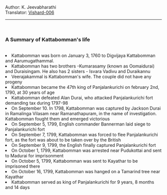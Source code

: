 
Author: K. Jeevabharathi  
Translator: [Vishard-006](https://github.com/Vishard-006)

---
<br>
<h3> A Summary of Kattabomman's life</h3>
<br>
<li>Kattabomman was born on January 3, 1760 to Digvijaya Kattabomman and Aarumugathammal.
<li>Kattabomman has two brothers -Kumarasamy (known as Oomaidurai) and Duraisingam. He also has 2 sisters - Isvara Vadivu and Duraikannu
<li>Veerajakammal is Kattabomman's wife. The couple did not have any progeny
<li>Kattabomman became the 47th king of Panjalankurichi on february 2nd, 1790, at 30 years of age
<li>Kattabomman defeated Alan Durai, who attacked Panjalankurichi fort demanding tax during 1797-98
<li>On September 10. In 1798, Kattabomman was captured by Jackson Durai in Ramalinga Vilasam near Ramanathapuram, in the name of investigation. Kattabomman fought them and emerged victorious
<li>On September 5, 1799, English commander Bannerman laid siege to Panjalankurichi fort
<li>On September 7, 1799, Kattabomman was forced to flee Panjalankurichi fort, as the fort was about to be taken over by the British
<li>On September 9, 1799, the English finally captured Panjalankurichi fort
<li>On October 1, 1799, Kattabomman was arrested near Pudukottai and sent to Madurai for imprisonment
<li>On October 5, 1799, Kattabomman was sent to Kayathar to be imprisoned there
<li>On October 16, 1799, Kattabomman was hanged on a Tamarind tree near Kayathar
<li>Kattabomman served as king of Panjalankurichi for 9 years, 8 months and 14 days

